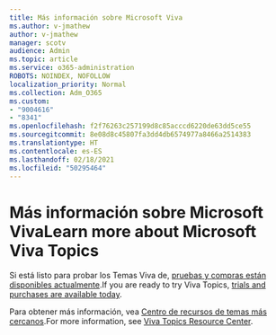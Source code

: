 ```yaml
---
title: Más información sobre Microsoft Viva
ms.author: v-jmathew
author: v-jmathew
manager: scotv
audience: Admin
ms.topic: article
ms.service: o365-administration
ROBOTS: NOINDEX, NOFOLLOW
localization_priority: Normal
ms.collection: Adm_O365
ms.custom:
- "9004616"
- "8341"
ms.openlocfilehash: f2f76263c257199d8c85acccd6220de63dd5ce55
ms.sourcegitcommit: 8e08d8c45807fa3dd4db6574977a8466a2514383
ms.translationtype: HT
ms.contentlocale: es-ES
ms.lasthandoff: 02/18/2021
ms.locfileid: "50295464"
---
```

# <a name="learn-more-about-microsoft-viva-topics"></a><span data-ttu-id="b2738-102">Más información sobre Microsoft Viva</span><span class="sxs-lookup"><span data-stu-id="b2738-102">Learn more about Microsoft Viva Topics</span></span>

<span data-ttu-id="b2738-103">Si está listo para probar los Temas Viva de, [pruebas y compras están disponibles actualmente](https://aka.ms/BuyVivaTopics).</span><span class="sxs-lookup"><span data-stu-id="b2738-103">If you are ready to try Viva Topics, [trials and purchases are available today](https://aka.ms/BuyVivaTopics).</span></span>

<span data-ttu-id="b2738-104">Para obtener más información, vea [Centro de recursos de temas más cercanos](https://aka.ms/viva/topics/resources).</span><span class="sxs-lookup"><span data-stu-id="b2738-104">For more information, see [Viva Topics Resource Center](https://aka.ms/viva/topics/resources).</span></span>
